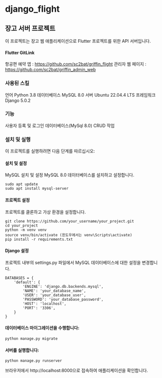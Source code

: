 # django_flight

## 장고 서버 프로젝트
이 프로젝트는 장고 웹 애플리케이션으로 Flutter 프로젝트를 위한 API 서버입니다. 

#### Flutter GitLink
항공편 예약 앱 : https://github.com/sc2bat/griffin_flight
관리자 웹 페이지 : https://github.com/sc2bat/griffin_admin_web

### 사용된 스킬
언어 Python 3.8
데이터베이스 MySQL 8.0 
서버 Ubuntu 22.04.4 LTS
프레임워크 Django 5.0.2

### 기능
사용자 등록 및 로그인
데이터베이스(MySql 8.0) CRUD 작업

### 설치 및 실행
이 프로젝트를 실행하려면 다음 단계를 따르십시오:

#### 설치 및 설정
MySQL 설치 및 설정
MySQL 8.0 데이터베이스를 설치하고 설정합니다.
```
sudo apt update
sudo apt install mysql-server
```

#### 프로젝트 설정
프로젝트를 클론하고 가상 환경을 설정합니다.
```
git clone https://github.com/your_username/your_project.git
cd your_project
python -m venv venv
source venv/bin/activate (윈도우에서는 venv\Scripts\activate)
pip install -r requirements.txt
```

#### Django 설정
프로젝트 내부의 settings.py 파일에서 MySQL 데이터베이스에 대한 설정을 변경합니다.
```
DATABASES = {
    'default': {
        'ENGINE': 'django.db.backends.mysql',
        'NAME': 'your_database_name',
        'USER': 'your_database_user',
        'PASSWORD': 'your_database_password',
        'HOST': 'localhost',
        'PORT': '3306',
    }
}
```

#### 데이터베이스 마이그레이션을 수행합니다:
```
python manage.py migrate
```

#### 서버를 실행합니다:
```
python manage.py runserver
```

브라우저에서 http://localhost:8000으로 접속하여 애플리케이션을 확인합니다.